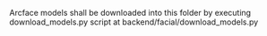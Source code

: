 Arcface models shall be downloaded into this folder by executing download_models.py script at backend/facial/download_models.py
